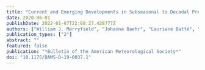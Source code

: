 ```yaml
---
title: "Current and Emerging Developments in Subseasonal to Decadal Prediction"
date: 2020-06-01
publishDate: 2022-01-07T22:08:27.428777Z
authors: ["William J. Merryfield", "Johanna Baehr", "Lauriane Batté", "Emily J. Becker", "Amy H. Butler", "Caio A. S. Coelho", "Gokhan Danabasoglu", "Paul A. Dirmeyer", "Francisco J. Doblas-Reyes", "Daniela I. V. Domeisen", "Laura Ferranti", "Tatiana Ilynia", "Arun Kumar", "Wolfgang A. Müller", "Michel Rixen", "Andrew W. Robertson", "Doug M. Smith", "Yuhei Takaya", "Matthias Tuma", "Frederic Vitart", "Christopher J. White", "Mariano S. Alvarez", "Constantin Ardilouze", "Hannah Attard", "Cory Baggett", "Magdalena A. Balmaseda", "Asmerom F. Beraki", "Partha S. Bhattacharjee", "Roberto Bilbao", "Felipe M. \noopsortandradede Andrade", "Michael J. DeFlorio", "Leandro B. Díaz", "Muhammad Azhar Ehsan", "Georgios Fragkoulidis", "Sam Grainger", "Benjamin W. Green", "Momme C. Hell", "Johnna M. Infanti", "Katharina Isensee", "Takahito Kataoka", "Ben P. Kirtman", "Nicholas P. Klingaman", "June-Yi Lee", "Kirsten Mayer", "Roseanna McKay", "Jennifer V. Mecking", "Douglas E. Miller", "Nele Neddermann", "Ching Ho Justin Ng", "Albert Ossó", "Klaus Pankatz", "Simon Peatman", "Kathy Pegion", "Judith Perlwitz", "G. Cristina Recalde-Coronel", "Annika Reintges", "Christoph Renkl", "Balakrishnan Solaraju-Murali", "Aaron Spring", "Cristiana Stan", "Y. Qiang Sun", "Carly R. Tozer", "Nicolas Vigaud", "Steven Woolnough", "Stephen Yeager"]
publication_types: ["2"]
abstract: ""
featured: false
publication: "*Bulletin of the American Meteorological Society*"
doi: "10.1175/BAMS-D-19-0037.1"
---
```


